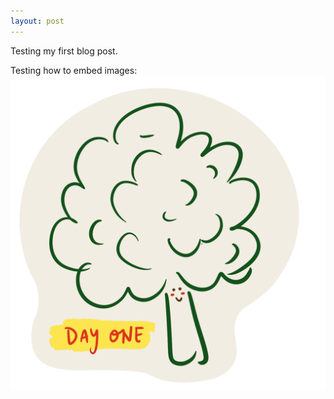 ```yaml
---
layout: post
---
```

Testing my first blog post.

Testing how to embed images:
<img src="../_sketches/2021-04-01-broccoli.png" />